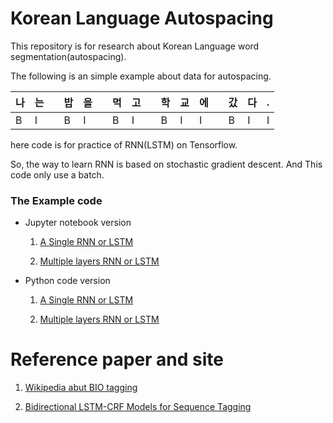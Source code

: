 # Korean Language Autospacing

 This repository is for research about Korean Language word segmentation(autospacing).
 
 The following is an simple example about data for autospacing. 

 | 나 | 는 |   | 밥 | 을 |   | 먹 | 고 |   | 학 | 교 | 에 |   | 갔 | 다 | . |
 |----|----|---|----|----|---|----|----|---|----|----|----|---|----|----|---|
 | B  | I  |   | B  | I  |   | B  | I  |   | B  | I  | I  |   | B  | I  | I |

 here code is for practice of RNN(LSTM) on Tensorflow. 
 
 So, the way to learn RNN is based on stochastic gradient descent. And This code only use a batch. 

 ### The Example code 

 - Jupyter notebook version 
 
   1. [A Single RNN or LSTM](https://nbviewer.jupyter.org/github/hyunyoung2/Hyunyoung2_Autospacing/blob/master/A_Single_RNN_or_LSTM/A_Single_RNN_Or_LSTM.ipynb) 

   2. [Multiple layers RNN or LSTM](https://nbviewer.jupyter.org/github/hyunyoung2/Hyunyoung2_Autospacing/blob/master/Multiple_layers_RNN_or_LSTM/Multiple_layers_RNN_or_LSTM.ipynb) 


 - Python code version 
 
   1. [A Single RNN or LSTM](https://github.com/hyunyoung2/Hyunyoung2_Autospacing/blob/master/A_Single_RNN_or_LSTM/A_Single_RNN_Or_LSTM.py)

   2. [Multiple layers RNN or LSTM](https://github.com/hyunyoung2/Hyunyoung2_Autospacing/blob/master/Multiple_layers_RNN_or_LSTM/Multiple_layers_RNN_or_LSTM.py)

 # Reference paper and site
 
  1. [Wikipedia abut BIO tagging](https://en.wikipedia.org/wiki/Inside%E2%80%93outside%E2%80%93beginning_(tagging))
 
  2. [Bidirectional LSTM-CRF Models for Sequence Tagging](https://arxiv.org/abs/1508.01991v1)
